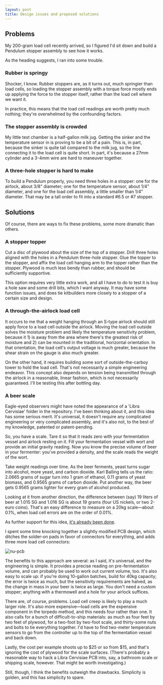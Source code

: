 ```yaml
---
layout: post
title: Design issues and proposed solutions
---
```


## Problems
My 200-gram load cell recently arrived, so I figured I'd sit down and build a Pendulum stopper assembly to see how it works.

As the heading suggests, I ran into some trouble.

### Rubber is springy
Shocker, I know. Rubber stoppers are, as it turns out, much springier than load cells, so loading the stopper assembly with a torque force mostly ends up applying the force to the stopper itself, rather than the load cell where we want it.

In practice, this means that the load cell readings are worth pretty much nothing; they're overwhelmed by the confounding factors.

### The stopper assembly is crowded
My little test chamber is a half-gallon milk jug. Getting the sinker and the temperature sensor in is proving to be a bit of a pain. This is, in part, because the sinker is quite tall compared to the milk jug, so the line connecting it to the load cell is quite short. In part, it's because a 27mm cylinder and a 3-4mm wire are hard to maneuver together.

### A three-hole stopper is hard to make
To build a Pendulum properly, you need three holes in a stopper: one for the airlock, about 3/8" diameter; one for the temperature sensor, about 1/4" diameter, and one for the load cell assembly, a little smaller than 1/4" diameter. That may be a tall order to fit into a standard #6.5 or #7 stopper.

## Solutions
Of course, there are ways to fix these problems, some more dramatic than others.

### A stopper topper
Cut a disc of plywood about the size of the top of a stopper. Drill three holes aligned with the holes in a Pendulum three-hole stopper. Glue the topper to the stopper, and affix the load cell hanging arm to the topper rather than the stopper. Plywood is much less bendy than rubber, and should be sufficiently supportive.

This option requires very little extra work, and all I have to do to test it is buy a hole saw and some drill bits, which I want anyway. It may have some function issues, and does tie kitbuilders more closely to a stopper of a certain size and design.

### A through-the-airlock load cell
It occurs to me that a weight hanging through an S-type airlock should still apply force to a load cell outside the airlock. Moving the load cell outside solves the moisture problem and likely the temperature sensitivity problem, because it 1) is away from the area where there's the greatest risk of moisture and 2) can be mounted in the traditional, horizontal orientation. In that orientation, the load cell's output voltage is much greater, because the shear strain on the gauge is also much greater.

On the other hand, it requires building some sort of outside-the-carboy tower to hold the load cell. That's not necessarily a simple engineering endeavor. This concept also depends on tension being transmitted through the airlock in a reasonable, linear fashion, which is not necessarily guaranteed. I'll be testing this after bottling day.

### A beer scale
Eagle-eyed observers might have noted the appearance of a 'Libra Cervisiae' folder in the repository. I've been thinking about it, and this idea has some serious merit. It's universal, it doesn't require any complicated engineering or very complicated assembly, and it's also not, to the best of my knowledge, patented or patent-pending.

So, you have a scale. Tare it so that it reads zero with your fermentation vessel and airlock resting on it. Fill your fermentation vessel with wort and provide an initial gravity reading. Now you know the precise volume of beer in your fermenter: you've provided a density, and the scale reads the weight of the wort.

Take weight readings over time. As the beer ferments, yeast turns sugar into alcohol, more yeast, and carbon dioxide. Karl Balling tells us the ratio: 2.0665 grams of sugar turn into 1 gram of ethanol, 0.11 grams of yeast biomass, and 0.9565 grams of carbon dioxide. Put another way, the beer gets 0.9565 grams lighter for every gram of alcohol produced.

Looking at it from another direction, the difference between (say) 19 liters of beer at 1.015 SG and 1.016 SG is about 19 grams (four US nickels, or two 2-euro coins). That's an easy difference to measure on a 20kg scale—about 0.1%, when load cell errors are on the order of 0.01%.

As further support for this idea, [it's already been done](https://www.homebrewtalk.com/forum/threads/estimating-alcohol-by-total-weight-during-fermentation.265716/#post-6913352).

I spent some time knocking together a slightly modified PCB design, which ditches the solder-on pads in favor of connectors for everything, and adds three more load cell connectors:

![nu-pcb](https://i.imgur.com/8qs8I31.png)

The benefits to this approach are several: as I said, it's universal, and the engineering is simple. It provides a precise reading on pre-fermentation volume, and can probably be used to work out current volume, too. It's also easy to scale up: if you're doing 10-gallon batches, build for 40kg capacity; the error is twice as much, but the sensitivity requirements are halved, as the change in mass in your beer is twice as large. You don't need a custom stopper; anything with a thermowell and a hole for your airlock suffices.

There are, of course, problems. Load cell creep is likely to play a much larger role. It's also more expensive—load cells are the expensive component in the torpedo method, and this needs four rather than one. It also calls for a bunch of difficult-to-ship materials: as much as four feet by two feet of plywood, for a two-foot by two-foot scale, and thirty-some nuts and bolts to tie everything together. I'd have to find two-meter temperature sensors to go from the controller up to the top of the fermentation vessel and back down.

Lastly, the cost per example shoots up to $25 or so from $15, and that's ignoring the cost of plywood for the scale surfaces. (There's probably a reasonable way to hack a Libra Cervisiae PCB into, say, a bathroom scale or shipping scale, however. That might be worth investigating.)

Still, though, I think the benefits outweigh the drawbacks. Simplicity is golden, and this has simplicity to spare.
